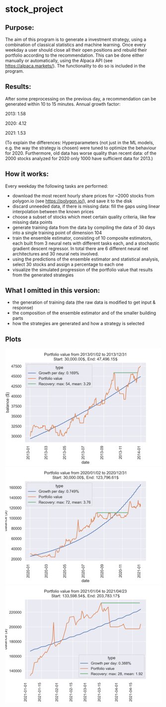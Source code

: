 # stock_project

## Purpose:
The aim of this program is to generate a investment strategy, using a combination of classical statistics and machine learning.
Once every weekday a user should close all their open positions and rebuild their portfolio according to the recommendation. This can be done either manually or automatically, using the Alpaca API (see https://alpaca.markets/). The functionality to do so is included in the program.


## Results:
After some preprocessing on the previous day, a recommendation can be generated within 10 to 15 minutes.
Annual growth factor:

2013: 1.58

2020: 4.12

2021: 1.53

(To explain the differences: Hyperparameters (not just in the ML models, e.g. the way the strategy is chosen) were tuned to optimize the behaviour for 2020. Furthermore, old data has worse quality than recent data: of the 2000 stocks analyzed for 2020 only 1000 have sufficient data for 2013.)


## How it works:
Every weekday the following tasks are performed:
- download the most recent hourly share prices for ~2000 stocks from polygon.io (see https://polygon.io/), and save it to the disk
- discard unneeded data, if there is missing data: fill the gaps using linear interpolation between the known prices
- choose a subset of stocks which meet certain quality criteria, like few missing data points
- generate training data from the data by compiling the data of 30 days into a single training point of dimension 104
- train the ensemble estimator, consisting of 10 composite estimators, each built from 3 neural nets with different tasks each, and a stochastic gradient descent regressor. In total there are 6 different neural net architectures and 30 neural nets involved.
- using the predictions of the ensemble estimator and statistical analysis, select 30 stocks and assign a percentage to each one
- visualize the simulated progression of the portfolio value that results from the generated strategies


## What I omitted in this version:
- the generation of training data (the raw data is modified to get input & response)
- the composition of the ensemble estimator and of the smaller building parts
- how the strategies are generated and how a strategy is selected


## Plots
![Plot](2013_plot.png)
![Plot](2020_plot.png)
![Plot](2021_plot.png)

